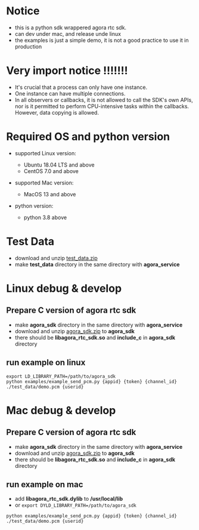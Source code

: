 # Notice
- this is a python sdk wrappered agora rtc sdk.
- can dev under mac, and release unde linux
- the examples is just a simple demo, it is not a good practice to use it in production
# Very import notice !!!!!!!
- It's crucial that a process can only have one instance.
- One instance can have multiple connections.
- In all observers or callbacks, it is not allowed to call the SDK's own APIs, nor is it permitted to perform   CPU-intensive tasks within the callbacks. However, data copying is allowed.

# Required OS and python version
- supported Linux version: 
  - Ubuntu 18.04 LTS and above
  - CentOS 7.0 and above
  
- supported Mac version:

  - MacOS 13 and above

- python version:
  - python 3.8 above

# Test Data
- download and unzip [test_data.zip](https://download.agora.io/demo/test/test_data_202409021506.zip)
- make **test_data** directory in the same directory with **agora_service**

# Linux debug & develop
## Prepare C version of agora rtc sdk

- make **agora_sdk** directory in the same directory with **agora_service**
- download and unzip [agora_sdk.zip](https://download.agora.io/sdk/release/agora_rtc_sdk_linux_20240902_320567.zip
) to **agora_sdk**
- there should be **libagora_rtc_sdk.so** and **include_c** in **agora_sdk** directory

## run example on linux
```
export LD_LIBRARY_PATH=/path/to/agora_sdk
python examples/example_send_pcm.py {appid} {token} {channel_id} ./test_data/demo.pcm {userid}
```

# Mac debug & develop
## Prepare C version of agora rtc sdk
- make **agora_sdk** directory in the same directory with **agora_service**
- download and unzip [agora_sdk.zip](https://download.agora.io/sdk/release/agora_rtc_sdk_mac_20240902_320567.zip) to **agora_sdk**
- there should be **libagora_rtc_sdk.so** and **include_c** in **agora_sdk** directory

## run example on mac

- add **libagora_rtc_sdk.dylib** to **/usr/local/lib**
- or  `export DYLD_LIBRARY_PATH=/path/to/agora_sdk`

```
python examples/example_send_pcm.py {appid} {token} {channel_id} ./test_data/demo.pcm {userid}
```
